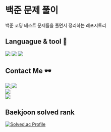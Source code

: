 # 백준 문제 풀이

백준 코딩 테스트 문제들을 풀면서 정리하는 레포지토리

## Languague & tool 💎
<span>
<img src="https://img.shields.io/badge/JavaScript-F7DF1E?style=flat&logo=JavaScript&logoColor=white" />
<img src="https://img.shields.io/badge/Visual%20Studio%20Code-007ACC?style=flat&logo=VisualStudioCode&logoColor=white" />
<img src="https://img.shields.io/badge/GitHub-181717?style=flat&logo=GitHub&logoColor=white" />
</span>

## Contact Me 🕶️
<a href="https://velog.io/@ohs6006">
	<img src="https://img.shields.io/badge/Blog-FF9800?style=flat&logo=Blogger&logoColor=white" />
</a>
<a href="mailto:ohs6006@gmail.com">
	<img src="https://img.shields.io/badge/Mail-30B980?style=flat&logo=Gmail&logoColor=white" />
</a>
<div>
   <img src="https://github-readme-stats.vercel.app/api/top-langs/?username=osh6006&layout=compact">
</div>
<div>
   <img src="https://github-readme-stats.vercel.app/api?username=osh6006&show_icons=true">
</div>

## Baekjoon solved rank
[![Solved.ac Profile](http://mazassumnida.wtf/api/v2/generate_badge?boj=frontendohs)](https://solved.ac/frontendohs)
</div>
